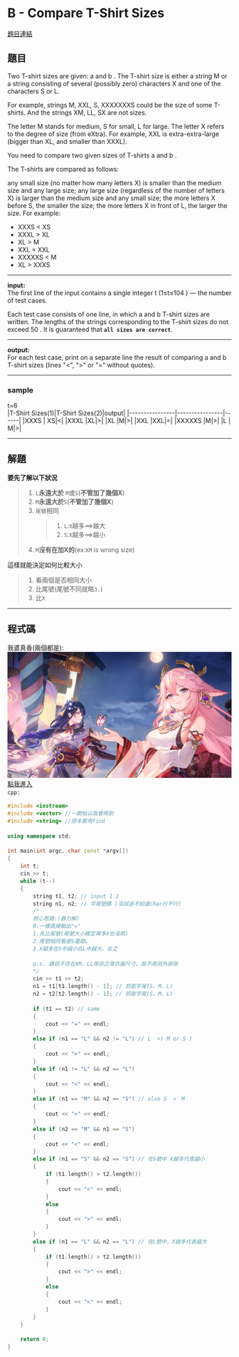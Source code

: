 # B - Compare T-Shirt Sizes
[題目連結](https://vjudge.net/contest/587230#problem/B)  
## 題目  
Two T-shirt sizes are given: a
 and b
. The T-shirt size is either a string M or a string consisting of several (possibly zero) characters X and one of the characters S or L.

For example, strings M, XXL, S, XXXXXXXS could be the size of some T-shirts. And the strings XM, LL, SX are not sizes.

The letter M stands for medium, S for small, L for large. The letter X refers to the degree of size (from eXtra). For example, XXL is extra-extra-large (bigger than XL, and smaller than XXXL).

You need to compare two given sizes of T-shirts a
 and b
.

The T-shirts are compared as follows:

any small size (no matter how many letters X) is smaller than the medium size and any large size;
any large size (regardless of the number of letters X) is larger than the medium size and any small size;
the more letters X before S, the smaller the size;
the more letters X in front of L, the larger the size.
For example:

* XXXS < XS
* XXXL > XL
* XL > M
* XXL = XXL
* XXXXXS < M
* XL > XXXS    
***
**input:**  
The first line of the input contains a single integer t
 (1≤t≤104
) — the number of test cases.

Each test case consists of one line, in which a
 and b
 T-shirt sizes are written. The lengths of the strings corresponding to the T-shirt sizes do not exceed 50
. It is guaranteed that **`all sizes are correct`**.  
***
**output:**  
For each test case, print on a separate line the result of comparing a
 and b
 T-shirt sizes (lines "<", ">" or "=" without quotes).  
 ***
 ### sample
 t=6  
 |T-Shirt Sizes(1)|T-Shirt Sizes(2)|output|
 |----------------|----------------|------|
 |XXXS | XS|<|
 |XXXL |XL|>|
 |XL |M|>|
 |XXL |XXL|=|
 |XXXXXS |M|>|
 |L | M|>|  
 ***
 ## 解題
 **要先了解以下狀況**
 >1. `L`**永遠大於** `M`或`S`(**不管加了幾個X**)
> 2. `M`**永遠大於**`S`(**不管加了幾個X**)
> 3. `尾號`相同
>    >1. `L`:`X`越多==>越大
>    >2. `S`:`X`越多==>越小
> 5. `M`**沒有在加X的**(ex:`XM` is wrong size)

這樣就能決定如何比較大小
>1. 看兩個是否相同大小
>2. 比尾號(尾號不同就略`3.`)
>3. 比`X`
***

## 程式碼
我婆真香(兩個都是):   
![](https://github.com/archie0732/CPEB1012/blob/main/picture1/yaemiko001.jpg)  
[點我進入](https://github.com/archie0732/CPEB1012/blob/main/B/B_Compare_T_Shirt_Sizes.cpp)  
`cpp:`
```cpp
#include <iostream>
#include <vector> //一開始以為會用到
#include <string> //原本要用find

using namespace std;

int main(int argc, char const *argv[])
{
    int t;
    cin >> t;
    while (t--)
    {
        string t1, t2; // input 1 2
        string n1, n2; // 字尾號碼 (沒試過不知道char行不行)
        /*
        核心思路:(暴力解)
        0.一樣直接輸出"="
        1.先比尾號(尾號大小確定再多X也沒用)
        2.尾號相同看是S還是L
        3.X越多在S中越小在L中越大，反之

        p.s. 題目不存在XM、LL等非正常衣服尺寸。故不用另外排除
        */
        cin >> t1 >> t2;
        n1 = t1[t1.length() - 1]; // 抓取字尾(S、M、L)
        n2 = t2[t2.length() - 1]; // 抓取字尾(S、M、L)

        if (t1 == t2) // same
        {
            cout << "=" << endl;
        }
        else if (n1 == "L" && n2 != "L") // L  >( M or S )
        {
            cout << ">" << endl;
        }
        else if (n1 != "L" && n2 == "L")
        {
            cout << "<" << endl;
        }
        else if (n1 == "M" && n2 == "S") // also S  >　M
        {
            cout << ">" << endl;
        }
        else if (n2 == "M" && n1 == "S")
        {
            cout << "<" << endl;
        }
        else if (n1 == "S" && n2 == "S") // 在S號中 X越多代表越小
        {
            if (t1.length() > t2.length())
            {
                cout << "<" << endl;
            }
            else
            {
                cout << ">" << endl;
            }
        }
        else if (n1 == "L" && n2 == "L") // 在L號中，X越多代表越大
        {
            if (t1.length() > t2.length())
            {
                cout << ">" << endl;
            }
            else
            {
                cout << "<" << endl;
            }
        }
    }

    return 0;
}
```
